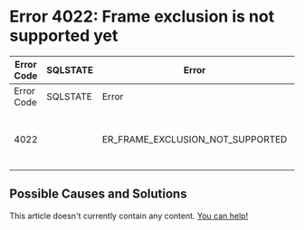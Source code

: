 
# Error 4022: Frame exclusion is not supported yet


| Error Code | SQLSTATE | Error | Description |
| --- | --- | --- | --- |
| Error Code | SQLSTATE | Error | Description |
| 4022 |  | ER_FRAME_EXCLUSION_NOT_SUPPORTED | Frame exclusion is not supported yet |




## Possible Causes and Solutions


This article doesn't currently contain any content. [You can help!](/en/writing-and-editing-knowledge-base-articles/)

